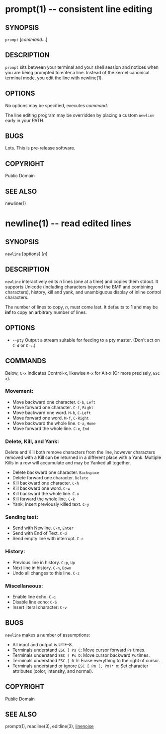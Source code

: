 prompt(1) -- consistent line editing
====================================

## SYNOPSIS

`prompt` [_command_...]

## DESCRIPTION

`prompt` sits between your terminal and your shell session and notices when you are being prompted to enter a line. Instead of the kernel canonical terminal mode, you edit the line with newline(1).

## OPTIONS

No options may be specified, executes _command_.

The line editing program may be overridden by placing a custom `newline` early in your PATH.

## BUGS

Lots. This is pre-release software.

## COPYRIGHT

Public Domain

## SEE ALSO

newline(1)

newline(1) -- read edited lines
===============================

## SYNOPSIS

`newline` [options] [_n_]

## DESCRIPTION

`newline` interactively edits _n_ lines (one at a time) and copies them stdout. It supports Unicode (including characters beyond the BMP and combining characters), history, kill and yank, and unambiguous display of inline control characters.

The number of lines to copy, _n_, must come last. It defaults to **1** and may be **inf** to copy an arbitrary number of lines.

## OPTIONS

* `--pty`
	Output a stream suitable for feeding to a pty master. (Don't act on `C-d` or `C-c`.)

## COMMANDS

Below, `C-x` indicates Control-x, likewise `M-x` for Alt-x (Or more precisely, `ESC x`).

### Movement:

* Move backward one character. `C-b`, `Left`
* Move forward one character. `C-f`, `Right`
* Move backward one word. `M-b`, `C-Left`
* Move forward one word. `M-f`, `C-Right`
* Move backward the whole line.	`C-a`, `Home`
* Move forward the whole line.	`C-e`, `End`

### Delete, Kill, and Yank:

Delete and Kill both remove characters from the line, however characters removed with a Kill can be returned in a different place with a Yank. Multiple Kills in a row will accumulate and may be Yanked all together.

* Delete backward one character. `Backspace`
* Delete forward one character. `Delete`
* Kill backward one character. `C-h`
* Kill backward one word. `C-w`
* Kill backward the whole line. `C-u`
* Kill forward the whole line. `C-k`
* Yank, insert previously killed text. `C-y`

### Sending text:
* Send with Newline. `C-m`, `Enter`
* Send with End of Text. `C-d`
* Send empty line with interrupt. `C-c`

### History:
* Previous line in history. `C-p`, `Up`
* Next line in history. `C-n`, `Down`
* Undo all changes to this line. `C-z`

### Miscellaneous:
* Enable line echo: `C-q`
* Disable line echo: `C-S`
* Insert literal character: `C-v`

## BUGS

`newline` makes a number of assumptions:

* All input and output is UTF-8.
* Terminals understand `ESC [ Ps C`: Move cursor forward `Ps` times.
* Terminals understand `ESC [ Ps D`: Move cursor backward `Ps` times.
* Terminals understand `ESC [ 0 K`: Erase everything to the right of cursor.
* Terminals understand or ignore `ESC [ Pm (; Pm)* m`: Set character attributes (color, intensity, and normal).

## COPYRIGHT

Public Domain

## SEE ALSO

prompt(1), readline(3), editline(3), [linenoise](https://github.com/antires/linenoise)


